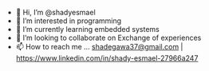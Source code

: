 - 👋 Hi, I’m @shadyesmael
- 👀 I’m interested in programming
- 🌱 I’m currently learning embedded systems
- 💞️ I’m looking to collaborate on Exchange of experiences
- 📫 How to reach me ... shadegawa37@gmail.com | https://www.linkedin.com/in/shady-esmael-27966a247

<!---
shadyesmael/shadyesmael is a ✨ special ✨ repository because its `README.md` (this file) appears on your GitHub profile.
You can click the Preview link to take a look at your changes.
--->
